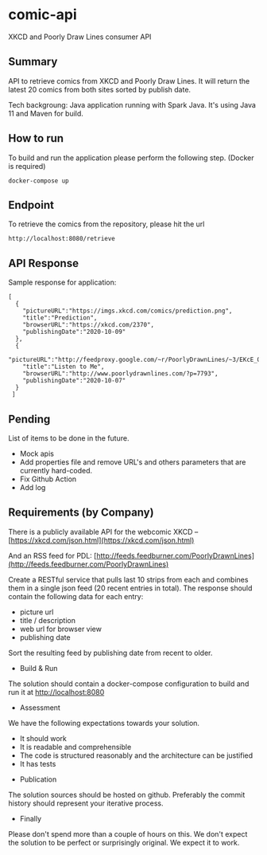 # comic-api
XKCD and Poorly Draw Lines consumer API 

## Summary

API to retrieve comics from XKCD and Poorly Draw Lines. It will return the latest 20 comics from both sites sorted by publish date.

Tech backgroung: Java application running with Spark Java. It's using Java 11 and Maven for build.

## How to run

To build and run the application please perform the following step. (Docker is required)

```shell script
docker-compose up
```


## Endpoint

To retrieve the comics from the repository, please hit the url
```
http://localhost:8080/retrieve
```

## API Response
Sample response for application:

```
[
  {
    "pictureURL":"https://imgs.xkcd.com/comics/prediction.png",
    "title":"Prediction",
    "browserURL":"https://xkcd.com/2370",
    "publishingDate":"2020-10-09"
  },
  {
    "pictureURL":"http://feedproxy.google.com/~r/PoorlyDrawnLines/~3/EKcE_QiSL8U/",
    "title":"Listen to Me",
    "browserURL":"http://www.poorlydrawnlines.com/?p=7793",
    "publishingDate":"2020-10-07"
  }
 ]
```


## Pending

List of items to be done in the future.

* Mock apis
* Add properties file and remove URL's and others parameters that are currently hard-coded.
* Fix Github Action 
* Add log


## Requirements (by Company)

There is a publicly available API for the webcomic XKCD – [https://xkcd.com/json.html](https://xkcd.com/json.html)

And an RSS feed for PDL: [http://feeds.feedburner.com/PoorlyDrawnLines](http://feeds.feedburner.com/PoorlyDrawnLines)

Create a RESTful service that pulls last 10 strips from each and combines them in a single json feed (20 recent entries in total). The response should contain the following data for each entry:

- picture url
- title / description
- web url for browser view
- publishing date

Sort the resulting feed by publishing date from recent to older.

* Build & Run

The solution should contain a docker-compose configuration to build and run it at [http://localhost:8080](http://localhost:8080) 

* Assessment

We have the following expectations towards your solution.

- It should work
- It is readable and comprehensible
- The code is structured reasonably and the architecture can be justified
- It has tests


* Publication

The solution sources should be hosted on github. Preferably the commit history should represent your iterative process.

* Finally

Please don't spend more than a couple of hours on this. We don't expect the solution to be perfect or surprisingly original. We expect it to work.


